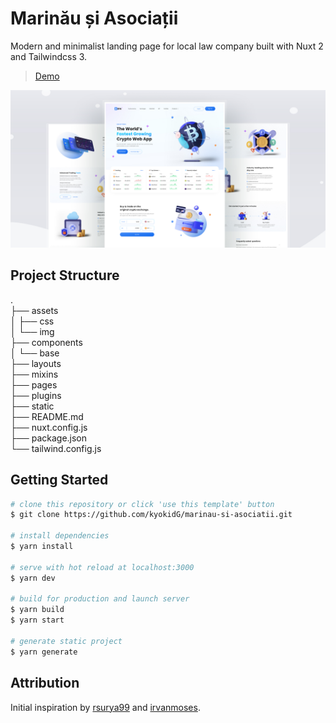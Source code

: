 # Marinău și Asociații

Modern and minimalist landing page for local law company built with Nuxt 2 and Tailwindcss 3.

> [Demo](https://marinausiasociatii.ro/)

![Thumbnail](assets/img/thumbnail.jpg)

## Project Structure

.  
├── assets  
│ ├── css  
│ └── img  
├── components  
│ └── base  
├── layouts  
├── mixins  
├── pages  
├── plugins  
├── static  
├── README.md  
├── nuxt.config.js  
├── package.json  
└── tailwind.config.js  

## Getting Started

```bash
# clone this repository or click 'use this template' button
$ git clone https://github.com/kyokidG/marinau-si-asociatii.git

# install dependencies
$ yarn install

# serve with hot reload at localhost:3000
$ yarn dev

# build for production and launch server
$ yarn build
$ yarn start

# generate static project
$ yarn generate
```

## Attribution
Initial inspiration by [rsurya99](https://github.com/rsurya99) and [irvanmoses](https://www.facebook.com/irvan.moses).
